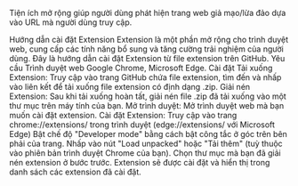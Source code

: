 Tiện ích mở rộng giúp người dùng phát hiện trang web giả mạo/lừa đảo dựa vào URL mà người dùng truy cập.

Hướng dẫn cài đặt Extension
Extension là một phần mở rộng cho trình duyệt web, cung cấp các tính năng bổ sung và tăng cường trải nghiệm của người dùng. Đây là hướng dẫn cài đặt Extension từ file extension trên GitHub.
Yêu cầu
Trình duyệt web Google Chrome, Microsoft Edge.
Cài đặt
Tải xuống Extension: Truy cập vào trang GitHub chứa file extension, tìm đến và nhấp vào liên kết để tải xuống file extension có định dạng .zip.
Giải nén Extension: Sau khi tải xuống hoàn tất, giải nén file .zip đã tải xuống vào một thư mục trên máy tính của bạn.
Mở trình duyệt: Mở trình duyệt web mà bạn muốn cài đặt extension.
Cài đặt Extension:
Truy cập vào trang chrome://extensions/ trong trình duyệt (edge://extensions/ với Microsoft Edge)
Bật chế độ "Developer mode" bằng cách bật công tắc ở góc trên bên phải của trang.
Nhấp vào nút "Load unpacked" hoặc "Tải thêm" (tuỳ thuộc vào phiên bản trình duyệt Chrome của bạn).
Chọn thư mục mà bạn đã giải nén extension ở bước trước.
Extension sẽ được cài đặt và hiển thị trong danh sách các extension đã cài đặt.
